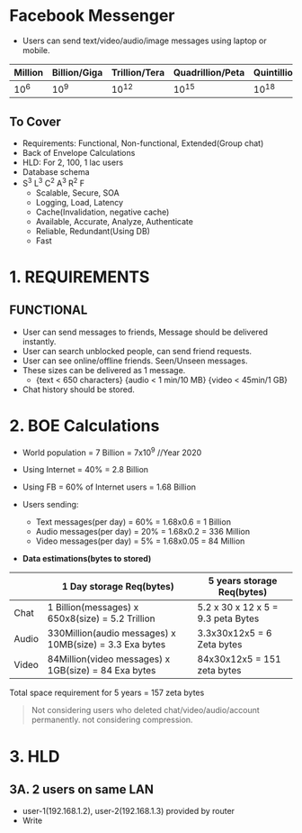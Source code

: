 # Facebook Messenger
- Users can send text/video/audio/image messages using laptop or mobile.

| Million | Billion/Giga | Trillion/Tera | Quadrillion/Peta | Quintillion/Exa | Zeta |
| --- | --- | --- | --- | --- | --- |
| 10<sup>6</sup> | 10<sup>9</sup> | 10<sup>12</sup> | 10<sup>15</sup> | 10<sup>18</sup> | 10<sup>21</sup> |

## To Cover
- Requirements: Functional, Non-functional, Extended(Group chat)
- Back of Envelope Calculations
- HLD: For 2, 100, 1 lac users
- Database schema
- S<sup>3</sup> L<sup>3</sup> C<sup>2</sup> A<sup>3</sup> R<sup>2</sup> F
  - Scalable, Secure, SOA
  - Logging, Load, Latency
  - Cache(Invalidation, negative cache)
  - Available, Accurate, Analyze, Authenticate
  - Reliable, Redundant(Using DB)
  - Fast

# 1. REQUIREMENTS
## FUNCTIONAL
- User can send messages to friends, Message should be delivered instantly.
- User can search unblocked people, can send friend requests.
- User can see online/offline friends. Seen/Unseen messages.
- These sizes can be delivered as 1 message.
  - {text < 650 characters} {audio < 1 min/10 MB}   {video < 45min/1 GB}
- Chat history should be stored.  

# 2. BOE Calculations
- World population = 7 Billion = 7x10<sup>9</sup>   //Year 2020
- Using Internet = 40% = 2.8 Billion
- Using FB = 60% of Internet users = 1.68 Billion
- Users sending:
  - Text messages(per day) = 60% = 1.68x0.6 = 1 Billion
  - Audio messages(per day) = 20% = 1.68x0.2 = 336 Million
  - Video messages(per day) = 5% = 1.68x0.05 = 84 Million
  
- **Data estimations(bytes to stored)**

| | 1 Day storage Req(bytes) | 5 years storage Req(bytes)
| --- | --- | --- |
| Chat | 1 Billion(messages) x 650x8(size) = 5.2 Trillion | 5.2 x 30 x 12 x 5 = 9.3 peta Bytes |
| Audio | 330Million(audio messages) x 10MB(size) = 3.3 Exa bytes | 3.3x30x12x5 = 6 Zeta bytes |
| Video | 84Million(video messages) x 1GB(size) = 84 Exa bytes | 84x30x12x5 = 151 zeta bytes |

Total space requirement for 5 years = 157 zeta bytes
> Not considering users who deleted chat/video/audio/account permanently. not considering compression.

# 3. HLD
## 3A. 2 users on same LAN
- user-1(192.168.1.2), user-2(192.168.1.3) provided by router
- Write 
